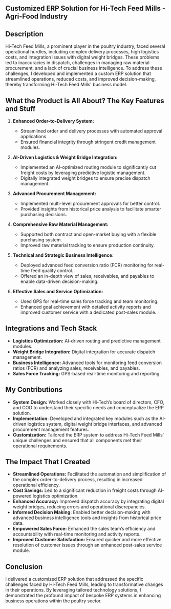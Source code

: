## Customized ERP Solution for Hi-Tech Feed Mills - Agri-Food Industry

## Description  
Hi-Tech Feed Mills, a prominent player in the poultry industry, faced several operational hurdles, including complex delivery processes, high logistics costs, and integration issues with digital weight bridges. These problems led to inaccuracies in dispatch, challenges in managing raw material procurement, and a lack of crucial business intelligence. To address these challenges, I developed and implemented a custom ERP solution that streamlined operations, reduced costs, and improved decision-making, thereby transforming Hi-Tech Feed Mills' business model.

## What the Product is All About? The Key Features and Stuff  
1. **Enhanced Order-to-Delivery System:**  
   - Streamlined order and delivery processes with automated approval applications.  
   - Ensured financial integrity through stringent credit management modules.  

2. **AI-Driven Logistics & Weight Bridge Integration:**  
   - Implemented an AI-optimized routing module to significantly cut freight costs by leveraging predictive logistic management.  
   - Digitally integrated weight bridges to ensure precise dispatch management.  

3. **Advanced Procurement Management:**  
   - Implemented multi-level procurement approvals for better control.  
   - Provided insights from historical price analysis to facilitate smarter purchasing decisions.  

4. **Comprehensive Raw Material Management:**  
   - Supported both contract and open-market buying with a flexible purchasing system.  
   - Improved raw material tracking to ensure production continuity.  

5. **Technical and Strategic Business Intelligence:**  
   - Deployed advanced feed conversion ratio (FCR) monitoring for real-time feed quality control.  
   - Offered an in-depth view of sales, receivables, and payables to enable data-driven decision-making.  

6. **Effective Sales and Service Optimization:**  
   - Used GPS for real-time sales force tracking and team monitoring.  
   - Enhanced goal achievement with detailed activity reports and improved customer service with a dedicated post-sales module.  

## Integrations and Tech Stack  
- **Logistics Optimization:** AI-driven routing and predictive management modules.  
- **Weight Bridge Integration:** Digital integration for accurate dispatch management.  
- **Business Intelligence:** Advanced tools for monitoring feed conversion ratios (FCR) and analyzing sales, receivables, and payables.  
- **Sales Force Tracking:** GPS-based real-time monitoring and reporting.  

## My Contributions  
- **System Design:** Worked closely with Hi-Tech’s board of directors, CFO, and COO to understand their specific needs and conceptualize the ERP solution.  
- **Implementation:** Developed and integrated key modules such as the AI-driven logistics system, digital weight bridge interfaces, and advanced procurement management features.  
- **Customization:** Tailored the ERP system to address Hi-Tech Feed Mills' unique challenges and ensured that all components met their operational requirements.  

## The Impact That I Created  
- **Streamlined Operations:** Facilitated the automation and simplification of the complex order-to-delivery process, resulting in increased operational efficiency.  
- **Cost Savings:** Led to a significant reduction in freight costs through AI-powered logistics optimization.  
- **Enhanced Accuracy:** Improved dispatch accuracy by integrating digital weight bridges, reducing errors and operational discrepancies.  
- **Informed Decision Making:** Enabled better decision-making with advanced business intelligence tools and insights from historical price data.  
- **Empowered Sales Force:** Enhanced the sales team’s efficiency and accountability with real-time monitoring and activity reports.  
- **Improved Customer Satisfaction:** Ensured quicker and more effective resolution of customer issues through an enhanced post-sales service module.  

## Conclusion  
I delivered a customized ERP solution that addressed the specific challenges faced by Hi-Tech Feed Mills, leading to transformative changes in their operations. By leveraging tailored technology solutions, I demonstrated the profound impact of bespoke ERP systems in enhancing business operations within the poultry sector.
